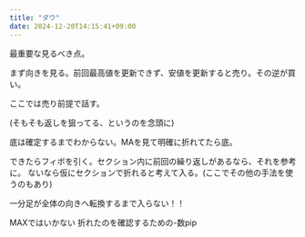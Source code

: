 ```yaml
---
title: "ダウ"
date: 2024-12-20T14:15:41+09:00
---
```

最重要な見るべき点。

まず向きを見る。前回最高値を更新できず、安値を更新すると売り。その逆が買い。

ここでは売り前提で話す。

(そもそも返しを狙ってる、というのを念頭に)

底は確定するまでわからない。MAを見て明確に折れてたら底。

できたらフィボを引く。セクション内に前回の繰り返しがあるなら、それを参考に。
ないなら仮にセクションで折れると考えて入る。(ここでその他の手法を使うのもあり)




一分足が全体の向きへ転換するまで入らない！！



MAXではいかない
折れたのを確認するための-数pip
